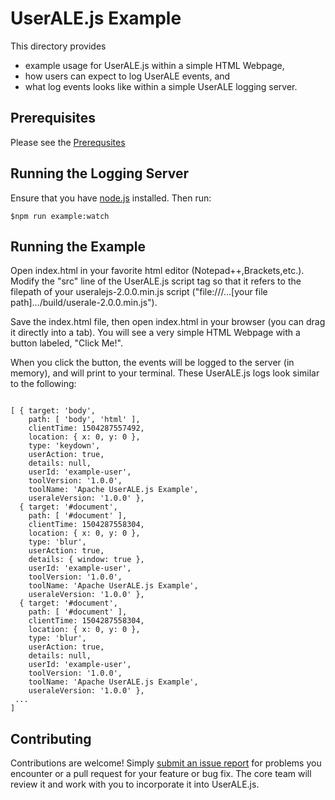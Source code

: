 # UserALE.js Example

This directory provides 
 * example usage for UserALE.js within a simple HTML Webpage,
 * how users can expect to log UserALE events, and
 * what log events looks like within a simple UserALE logging server.

## Prerequisites

Please see the [Prerequsites](https://github.com/apache/incubator-flagon-useralejs#prerequsites)

## Running the Logging Server

Ensure that you have [node.js](https://nodejs.org/) installed. Then run:

```
$npm run example:watch
```

## Running the Example

Open index.html in your favorite html editor (Notepad++,Brackets,etc.). Modify the "src" line of the UserALE.js script tag so that it 
refers to the filepath of your useralejs-2.0.0.min.js script ("file:///...[your file path].../build/userale-2.0.0.min.js").

Save the index.html file, then open index.html in your browser (you can drag it directly into a tab). You will see a very simple HTML Webpage with a button labeled, "Click Me!".

When you click the button, the events will be logged to the server (in memory), and will print to your terminal. These UserALE.js logs look similar to the following:

```

[ { target: 'body',
    path: [ 'body', 'html' ],
    clientTime: 1504287557492,
    location: { x: 0, y: 0 },
    type: 'keydown',
    userAction: true,
    details: null,
    userId: 'example-user',
    toolVersion: '1.0.0',
    toolName: 'Apache UserALE.js Example',
    useraleVersion: '1.0.0' },
  { target: '#document',
    path: [ '#document' ],
    clientTime: 1504287558304,
    location: { x: 0, y: 0 },
    type: 'blur',
    userAction: true,
    details: { window: true },
    userId: 'example-user',
    toolVersion: '1.0.0',
    toolName: 'Apache UserALE.js Example',
    useraleVersion: '1.0.0' },
  { target: '#document',
    path: [ '#document' ],
    clientTime: 1504287558304,
    location: { x: 0, y: 0 },
    type: 'blur',
    userAction: true,
    details: null,
    userId: 'example-user',
    toolVersion: '1.0.0',
    toolName: 'Apache UserALE.js Example',
    useraleVersion: '1.0.0' },
 ...
]

```

## Contributing

Contributions are welcome!  Simply [submit an issue report](https://issues.apache.org/jira/browse/FLAGON) for problems you encounter or a pull request for your feature or bug fix.  The core team will review it and work with you to incorporate it into UserALE.js.